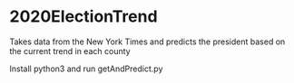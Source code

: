 # 2020ElectionTrend
Takes data from the New York Times and predicts the president based on the current trend in each county

Install python3 and run getAndPredict.py
